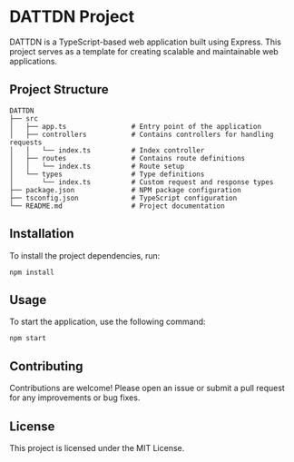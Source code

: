 # DATTDN Project

DATTDN is a TypeScript-based web application built using Express. This project serves as a template for creating scalable and maintainable web applications.

## Project Structure

```
DATTDN
├── src
│   ├── app.ts                # Entry point of the application
│   ├── controllers           # Contains controllers for handling requests
│   │   └── index.ts          # Index controller
│   ├── routes                # Contains route definitions
│   │   └── index.ts          # Route setup
│   └── types                 # Type definitions
│       └── index.ts          # Custom request and response types
├── package.json              # NPM package configuration
├── tsconfig.json             # TypeScript configuration
└── README.md                 # Project documentation
```

## Installation

To install the project dependencies, run:

```
npm install
```

## Usage

To start the application, use the following command:

```
npm start
```

## Contributing

Contributions are welcome! Please open an issue or submit a pull request for any improvements or bug fixes.

## License

This project is licensed under the MIT License.
